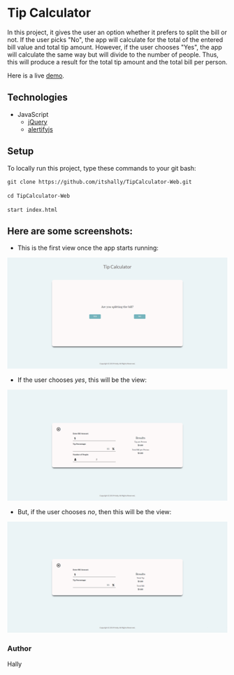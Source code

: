 # Tip Calculator

In this project, it gives the user an option whether it prefers to split the bill or not. If the user picks "No", the app will calculate for the total of the entered bill value and total tip amount. However, if the user chooses "Yes", the app will calculate the same way but will divide to the number of people. Thus, this will produce a result for the total tip amount and the total bill per person.

Here is a live [demo](https://itshally.github.io/TipCalculator-Web/).

## Technologies


- JavaScript
  - [jQuery](https://jquery.com/)
  - [alertifyjs](https://alertifyjs.com/)
  

## Setup

To locally run this project, type these commands to your git bash:


```
git clone https://github.com/itshally/TipCalculator-Web.git

cd TipCalculator-Web

start index.html
```


  
## Here are some screenshots:

- This is the first view once the app starts running:

![img0](screenshots/screenshot-0.png)

- If the user chooses *yes*, this will be the view:

![img1](screenshots/screenshot-1.png)

- But, if the user chooses *no*, then this will be the view:

![img2](screenshots/screenshot-2.png)


### Author
Hally
